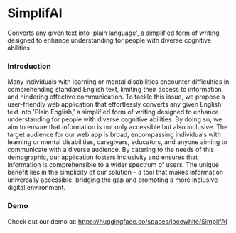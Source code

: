 # SimplifAI
Converts any given text into 'plain language', a simplified form of writing designed to enhance understanding for people with diverse cognitive abilities.

### Introduction
Many individuals with learning or mental disabilities encounter difficulties in comprehending standard English text, limiting their access to information and hindering effective communication.
To tackle this issue, we propose a user-friendly web application that effortlessly converts any given English text into 'Plain English,' a simplified form of writing designed to enhance understanding for people with diverse cognitive abilities. By doing so, we aim to ensure that information is not only accessible but also inclusive.
The target audience for our web app is broad, encompassing individuals with learning or mental disabilities, caregivers, educators, and anyone aiming to communicate with a diverse audience. By catering to the needs of this demographic, our application fosters inclusivity and ensures that information is comprehensible to a wider spectrum of users. The unique benefit lies in the simplicity of our solution – a tool that makes information universally accessible, bridging the gap and promoting a more inclusive digital environment.

### Demo
Check out our demo at: https://huggingface.co/spaces/jocowhite/SimplifAI
